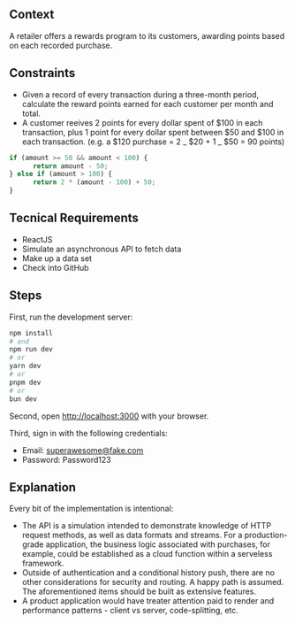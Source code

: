 ## Context

A retailer offers a rewards program to its customers, awarding points based on each recorded purchase.

## Constraints

- Given a record of every transaction during a three-month period, calculate the reward points earned for each customer per month and total.
- A customer reeives 2 points for every dollar spent of $100 in each transaction, plus 1 point for every dollar spent between $50 and $100 in each transaction. (e.g. a $120 purchase = 2 _ $20 + 1 _ $50 = 90 points)

```javascript
if (amount >= 50 && amount < 100) {
      return amount - 50;
} else if (amount > 100) {
      return 2 * (amount - 100) + 50;
}
```

## Tecnical Requirements

- ReactJS
- Simulate an asynchronous API to fetch data
- Make up a data set
- Check into GitHub

## Steps

First, run the development server:

```bash
npm install
# and
npm run dev
# or
yarn dev
# or
pnpm dev
# or
bun dev
`````

Second, open [http://localhost:3000](http://localhost:3000) with your browser.

Third, sign in with the following credentials:

- Email: superawesome@fake.com
- Password: Password123

## Explanation

Every bit of the implementation is intentional:

- The API is a simulation intended to demonstrate knowledge of HTTP request methods, as well as data formats and streams. For a production-grade application, the business logic associated with purchases, for example, could be established as a cloud function within a serveless framework.
- Outside of authentication and a conditional history push, there are no other considerations for security and routing. A happy path is assumed. The aforementioned items should be built as extensive features.
- A product application would have treater attention paid to render and performance patterns - client vs server, code-splitting, etc.
